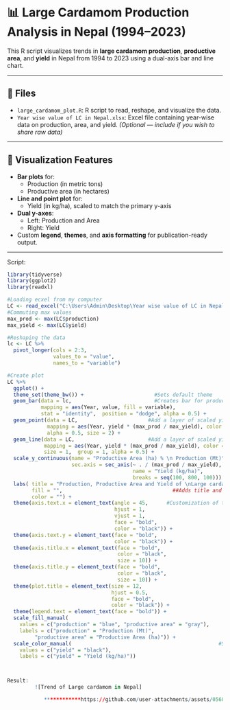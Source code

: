 # 📊 Large Cardamom Production Analysis in Nepal (1994–2023)

This R script visualizes trends in **large cardamom production**, **productive area**, and **yield** in Nepal from 1994 to 2023 using a dual-axis bar and line chart.

---

## 📁 Files

- `large_cardamom_plot.R`: R script to read, reshape, and visualize the data.
- `Year wise value of LC in Nepal.xlsx`: Excel file containing year-wise data on production, area, and yield. *(Optional — include if you wish to share raw data)*

---

## 📌 Visualization Features

- **Bar plots** for:
  - Production (in metric tons)
  - Productive area (in hectares)
- **Line and point plot** for:
  - Yield (in kg/ha), scaled to match the primary y-axis
- **Dual y-axes**:
  - Left: Production and Area
  - Right: Yield
- Custom **legend**, **themes**, and **axis formatting** for publication-ready output.

---
Script:

```r
library(tidyverse)
library(ggplot2)
library(readxl)

#Loading ecxel from my computer
LC <- read_excel("C:\Users\Admin\Desktop\Year wise value of LC in Nepal")
#Commuting max values
max_prod <- max(LC$production)
max_yield <- max(LC$yield)

#Reshaping the data
lc <- LC %>% 
  pivot_longer(cols = 2:3,
               values_to = "value",
               names_to = "variable")

#Create plot
LC %>% 
  ggplot() +
  theme_set(theme_bw()) +		                #Sets default theme
  geom_bar(data = lc,			                #Creates bar for production and productive area side by side
           mapping = aes(Year, value, fill = variable),
           stat = "identity",  position = "dodge", alpha = 0.5) +
  geom_point(data = LC,			              #Add a layer of scaled yield point using secondary y-axis
             mapping = aes(Year, yield * (max_prod / max_yield), color = "yield"),
             alpha = 0.5, size = 2) + 
  geom_line(data = LC,			              #Add a layer of scaled yield line using secondary y-axis
            mapping = aes(Year, yield * (max_prod / max_yield), color = "yield"),
            size = 1,  group = 1, alpha = 0.5) +
  scale_y_continuous(name = "Productive Area (ha) % \n Production (Mt)",	#Sets up left y-axis for                                                                        #production and productive area                                                                         #and right y-axis for yield 
                     sec.axis = sec_axis(~ . / (max_prod / max_yield),
                                         name = "Yield (kg/ha)",
                                         breaks = seq(100, 800, 100))) +
  labs( title = "Production, Productive Area and Yield of \nLarge cardamom in Nepal (1994-2023)",	
        fill = "",                                    ##Adds title and labels
        color = "") +
  theme(axis.text.x = element_text(angle = 45,		#Customization of theme
                                   hjust = 1,
                                   vjust = 1,
                                   face = "bold",
                                   color = "black")) +
  theme(axis.text.y = element_text(face = "bold",
                                   color = "black")) +
  theme(axis.title.x = element_text(face = "bold",
                                    color = "black",
                                    size = 10)) +
  theme(axis.title.y = element_text(face = "bold",
                                    color = "black",
                                    size = 10)) +
  theme(plot.title = element_text(size = 12,
                                  hjust = 0.5,
                                  face = "bold",
                                  color = "black")) +
  theme(legend.text = element_text(face = "bold")) +
  scale_fill_manual(
    values = c("production" = "blue", "productive area" = "gray"),		#Sets color and labels of                                                                             					#production, productive area 
    labels = c("production" = "Production (Mt)", 
	     "productive area" = "Productive Area (ha)")) +
  scale_color_manual(                                                #Sets color and label of yield
    values = c("yield" = "black"),
    labels = c("yield" = "Yield (kg/ha)"))



Result:
         ![Trend of Large cardamom in Nepal]

			************https://github.com/user-attachments/assets/0568a1a5-792b-455f-b142-a6ddf0c43640************
